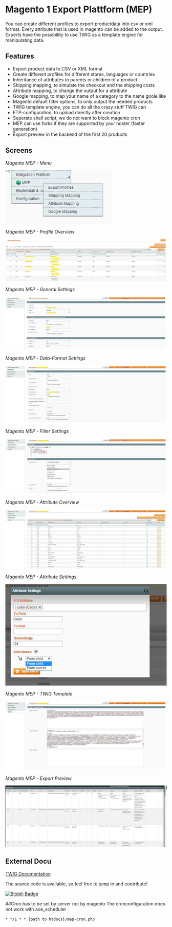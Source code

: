 # Magento 1 Export Plattform (MEP)
You can create different profiles to export productdata into csv or xml format. Every attribute that is used in  magento can be added to the output. Experts have the possibility to use TWIG as a template engine for manipulating data.

## Features
- Export product data to CSV or XML format
- Create different profiles for different stores, languages or countries
- Inheritance of attributes to parents or children of a product
- Shipping mapping, to simulate the checkout and the shipping costs
- Attribute mapping, to change the output for a attribute
- Google mapping, to map your name of a category to the name goole like
- Magento default filter options, to only output the needed products
- TWIG template engine, you can do all the crazy stuff TWIG can
- FTP-configuration, to upload directly after creation
- Seperate shell script, we do not want to block magento cron
- MEP can use forks if they are supported by your hoster (faster generation)
- Export preview in the backend of the first 20 products

## Screens
*Magento MEP - Menu*

![alt text](https://github.com/Flagbit/Magento-MEP/raw/master/docs/img/magento-mep-menu.jpg "Magento MEP Menu")

*Magento MEP - Profile Overview*

![alt text](https://github.com/Flagbit/Magento-MEP/raw/master/docs/img/magento-mep-profile.jpg "Magento MEP - Profile Overview")

*Magento MEP - General Settings*

![alt text](https://github.com/Flagbit/Magento-MEP/raw/master/docs/img/magento-mep-profil-general.jpg "Magento MEP Profil General Settings")

*Magento MEP - Data-Format Settings*

![alt text](https://github.com/Flagbit/Magento-MEP/raw/master/docs/img/magento-mep-profil-datenformat.jpg "Magento MEP - Data-Format Settings")

*Magento MEP - Filter Settings*

![alt text](https://github.com/Flagbit/Magento-MEP/raw/master/docs/img/magento-mep-profil-filter.jpg "Magento MEP - Filter Settings")

*Magento MEP - Attribute Overview*

![alt text](https://github.com/Flagbit/Magento-MEP/raw/master/docs/img/magento-mep-profil-attribute.jpg "Magento MEP - Attribute Overview")

*Magento MEP - Attribute Settings*

![alt text](https://github.com/Flagbit/Magento-MEP/raw/master/docs/img/magento-mep-profil-attribute-settings.jpg "Magento MEP - Attribute Settings")

*Magento MEP - TWIG Template*

![alt text](https://github.com/Flagbit/Magento-MEP/raw/master/docs/img/magento-mep-profil-twig-template.jpg "Magento MEP - TWIG Template")

*Magento MEP - Export Preview*

![alt text](https://github.com/Flagbit/Magento-MEP/raw/master/docs/img/magento-mep-profil-export-preview.jpg "Magento MEP - Export Preview")

## External Docu
[TWIG Documentation](http://twig.sensiolabs.org/documentation)

The source code is available, so feel free to jump in and contribute!


[![Bitdeli Badge](https://d2weczhvl823v0.cloudfront.net/Flagbit/magento-mep/trend.png)](https://bitdeli.com/free "Bitdeli Badge")

##Cron has to be set by server not by magento
The cronconfiguration does not work with aoe_scheduler

    * */1 * * {path to htdocs}/mep-cron.php

